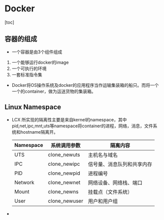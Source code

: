#                              Docker

[toc]

## 容器的组成

- 一个容器是由3个组件组成

1.  一个能够运行docker的image
2. 一个可执行的环境
3. 一套标准指令集

- Docker将OS操作系统及docker的应用程序当作运输集装箱的船只。而将一个一个的container，做为运送货物的集装箱。

## Linux Namespace

- LCX 所实现的隔离性主要是来自kernel的namespace，其中pid,net,ipc,mnt,uts等namespace将container的进程，网络，消息，文件系统和hostname隔离开。

  | Namespace | 系统调用参数  | 隔离内容                   |
  | --------- | ------------- | -------------------------- |
  | UTS       | clone_newuts  | 主机名与域名               |
  | IPC       | clone_newipc  | 信号量、消息队列和共享内存 |
  | PID       | clone_newpid  | 进程编号                   |
  | Network   | clone_newnet  | 网络设备、网络栈、端口     |
  | Mount     | clone_newns   | 挂载点（文件系统）         |
  | User      | clone_newuser | 用户和用户组               |

- 

